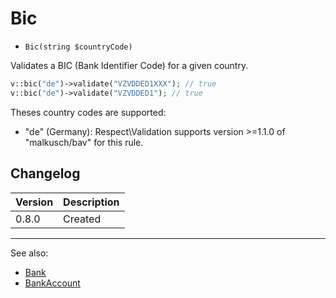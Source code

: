 # Bic

- `Bic(string $countryCode)`

Validates a BIC (Bank Identifier Code) for a given country.

```php
v::bic("de")->validate("VZVDDED1XXX"); // true
v::bic("de")->validate("VZVDDED1"); // true
```

Theses country codes are supported:

 * "de" (Germany): Respect\Validation supports version >=1.1.0 of "malkusch/bav" for this rule.

## Changelog

Version | Description
--------|-------------
  0.8.0 | Created

***
See also:

  * [Bank](Bank.md)
  * [BankAccount](BankAccount.md)
